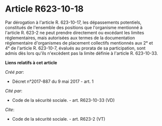 # Article R623-10-18

Par dérogation à l'article R. 623-10-17, les dépassements potentiels, constitués de l'ensemble des positions que l'organisme
mentionné à l'article R. 623-2 ne peut prendre directement ou excédant les limites réglementaires, mais autorisées aux termes
de la documentation réglementaire d'organismes de placement collectifs mentionnés aux 2° et 4° de l'article R. 623-10-7,
évalués au prorata de sa participation, sont admis dès lors qu'ils n'excèdent pas la limite définie à l'article R. 623-10-33.

**Liens relatifs à cet article**

_Créé par_:

  - Décret n°2017-887 du 9 mai 2017 - art. 1

_Cité par_:

  - Code de la sécurité sociale. - art. R623-10-33 (VD)

_Cite_:

  - Code de la sécurité sociale. - art. R623-2 (VT)

